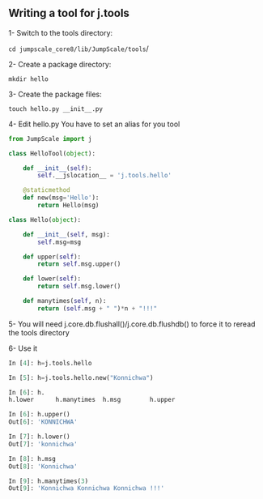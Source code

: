 ## Writing a tool for j.tools

1- Switch to the tools directory:

```cd jumpscale_core8/lib/JumpScale/tools```/

2- Create a package directory:

```mkdir hello```

3- Create the package files:

```touch hello.py __init__.py```

4- Edit hello.py
You have to set an alias for you tool

```python
from JumpScale import j

class HelloTool(object):

    def __init__(self):
        self.__jslocation__ = 'j.tools.hello'

    @staticmethod
    def new(msg='Hello'):
        return Hello(msg)

class Hello(object):

    def __init__(self, msg):
        self.msg=msg

    def upper(self):
        return self.msg.upper()

    def lower(self):
        return self.msg.lower()

    def manytimes(self, n):
        return (self.msg + " ")*n + "!!!"

```
5- You will need j.core.db.flushall()/j.core.db.flushdb() to force it to reread the tools directory

6- Use it
```python
In [4]: h=j.tools.hello

In [5]: h=j.tools.hello.new("Konnichwa")

In [6]: h.
h.lower      h.manytimes  h.msg        h.upper      

In [6]: h.upper()
Out[6]: 'KONNICHWA'

In [7]: h.lower()
Out[7]: 'konnichwa'

In [8]: h.msg
Out[8]: 'Konnichwa'

In [9]: h.manytimes(3)
Out[9]: 'Konnichwa Konnichwa Konnichwa !!!'
```